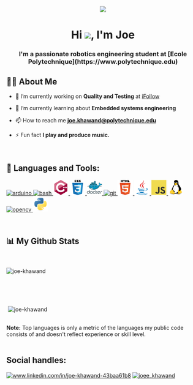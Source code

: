 <p align="center">
<a href="#"><img width="45%" height="auto" src="https://user-images.githubusercontent.com/93840910/177012194-e469bda9-f484-4aa7-a401-52fb15c5a0df.gif" height="175px"/></a>
</p>

<h1 align="center">Hi <img src="https://raw.githubusercontent.com/MartinHeinz/MartinHeinz/master/wave.gif" width="4%">, I'm Joe</h1>
<h3 align="center">I'm a passionate robotics engineering student at [Ecole Polytechnique](https://www.polytechnique.edu)</h3>


## 🙋‍♂️ About Me

- 🔭 I’m currently working on **Quality and Testing** at [iFollow](https://www.ifollow.fr)

- 🌱 I’m currently learning about **Embedded systems engineering**

- 📫 How to reach me **joe.khawand@polytechnique.edu**

- ⚡ Fun fact **I play and produce music.**

<br/>

## 🚀 Languages and Tools:

<p align="left"> 
    <p align="left"> <a href="https://www.arduino.cc/" target="_blank" rel="noreferrer"> <img src="https://cdn.worldvectorlogo.com/logos/arduino-1.svg" alt="arduino" width="40" height="40"/> </a> <a href="https://www.gnu.org/software/bash/" target="_blank" rel="noreferrer"> <img src="https://www.vectorlogo.zone/logos/gnu_bash/gnu_bash-icon.svg" alt="bash" width="40" height="40"/> </a> <a href="https://www.w3schools.com/cpp/" target="_blank" rel="noreferrer"> <img src="https://raw.githubusercontent.com/devicons/devicon/master/icons/cplusplus/cplusplus-original.svg" alt="cplusplus" width="40" height="40"/> </a> <a href="https://www.w3schools.com/css/" target="_blank" rel="noreferrer"> <img src="https://raw.githubusercontent.com/devicons/devicon/master/icons/css3/css3-original-wordmark.svg" alt="css3" width="40" height="40"/> </a> <a href="https://www.docker.com/" target="_blank" rel="noreferrer"> <img src="https://raw.githubusercontent.com/devicons/devicon/master/icons/docker/docker-original-wordmark.svg" alt="docker" width="40" height="40"/> </a> <a href="https://git-scm.com/" target="_blank" rel="noreferrer"> <img src="https://www.vectorlogo.zone/logos/git-scm/git-scm-icon.svg" alt="git" width="40" height="40"/> </a> <a href="https://www.w3.org/html/" target="_blank" rel="noreferrer"> <img src="https://raw.githubusercontent.com/devicons/devicon/master/icons/html5/html5-original-wordmark.svg" alt="html5" width="40" height="40"/> </a> <a href="https://www.java.com" target="_blank" rel="noreferrer"> <img src="https://raw.githubusercontent.com/devicons/devicon/master/icons/java/java-original.svg" alt="java" width="40" height="40"/> </a> <a href="https://developer.mozilla.org/en-US/docs/Web/JavaScript" target="_blank" rel="noreferrer"> <img src="https://raw.githubusercontent.com/devicons/devicon/master/icons/javascript/javascript-original.svg" alt="javascript" width="40" height="40"/> </a> <a href="https://www.linux.org/" target="_blank" rel="noreferrer"> <img src="https://raw.githubusercontent.com/devicons/devicon/master/icons/linux/linux-original.svg" alt="linux" width="40" height="40"/> </a> <a href="https://opencv.org/" target="_blank" rel="noreferrer"> <img src="https://www.vectorlogo.zone/logos/opencv/opencv-icon.svg" alt="opencv" width="40" height="40"/> </a> <a href="https://www.python.org" target="_blank" rel="noreferrer"> <img src="https://raw.githubusercontent.com/devicons/devicon/master/icons/python/python-original.svg" alt="python" width="40" height="40"/> </a> 
</p>


<br/>

## 📊 My Github Stats

<br/>
<p><img align="left" src="https://github-readme-stats.vercel.app/api/top-langs?username=joe-khawand&show_icons=true&locale=en&layout=compact" alt="joe-khawand" /></p><br /><br /><br /><br /><br />
<p>&nbsp;<img align="center" src="https://github-readme-stats.vercel.app/api?username=joe-khawand&show_icons=true&locale=en" alt="joe-khawand" /></p>
<br/>
  <b>Note:</b> Top languages is only a metric of the languages my public code consists of and doesn't reflect experience or skill level.


<br/>
<br/>

## Social handles:
<p align="left">

<a href="www.linkedin.com/in/joe-khawand-43baa61b8" target="blank"><img align="center" src="https://raw.githubusercontent.com/rahuldkjain/github-profile-readme-generator/master/src/images/icons/Social/linked-in-alt.svg" alt="www.linkedin.com/in/joe-khawand-43baa61b8" height="30" width="40" /></a>
<a href="https://instagram.com/joee_khawand" target="blank"><img align="center" src="https://raw.githubusercontent.com/rahuldkjain/github-profile-readme-generator/master/src/images/icons/Social/instagram.svg" alt="joee_khawand" height="30" width="40" /></a>

</p>

